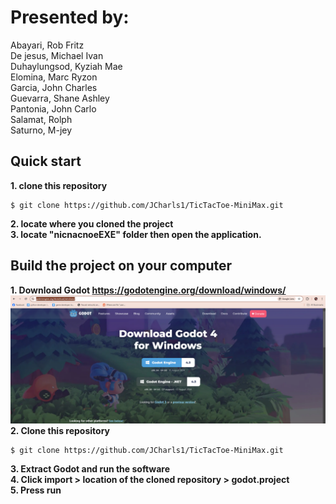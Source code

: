 # **Presented by:** 
Abayari, Rob Fritz <br/>
De jesus, Michael Ivan <br/>
Duhaylungsod, Kyziah Mae <br/>
Elomina, Marc Ryzon <br/>
Garcia, John Charles <br/>
Guevarra, Shane Ashley <br/>
Pantonia, John Carlo <br/>
Salamat, Rolph <br/>
Saturno, M-jey <br/>
## Quick start <br/>
**1. clone this repository** 
```console 
$ git clone https://github.com/JCharls1/TicTacToe-MiniMax.git
```
**2. locate where you cloned the project** <br/> 
**3. locate "nicnacnoeEXE" folder then open the application.**

## Build the project on your computer
**1. Download Godot https://godotengine.org/download/windows/** <br/>
![screenshot](./Screenshots/GodotDownload.png)
**2. Clone this repository**<br/>
```console 
$ git clone https://github.com/JCharls1/TicTacToe-MiniMax.git
```
**3. Extract Godot and run the software**<br/>
**4. Click import > location of the cloned repository > godot.project**<br/>
**5. Press run**<br/>
